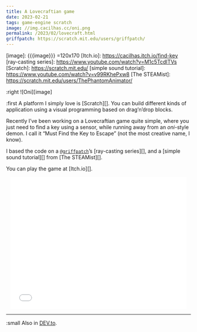 ```yaml
---
title: A Lovecraftian game
date: 2023-02-21
tags: game-engine scratch
image: //img.cacilhas.cc/oni.png
permalink: /2023/02/lovecraft.html
griffpatch: https://scratch.mit.edu/users/griffpatch/
---
```

[DEV.to]: https://dev.to/cacilhas/a-lovecraftian-game-4524
[image]: {{{image}}} =120x170
[Itch.io]: https://cacilhas.itch.io/find-key
[ray-casting series]: https://www.youtube.com/watch?v=M1c5TcdITVs
[Scratch]: https://scratch.mit.edu/
[simple sound tutorial]: https://www.youtube.com/watch?v=v99RKhePxw8
[The STEAMist]: https://scratch.mit.edu/users/ThePhantomAnimator/

:right ![Oni][image]

:first A platform I simply love is [Scratch][]. You can build different kinds of
application using a visual programming based on drag’n’drop blocks.

Recently I’ve been working on a Lovecraftian game quite simple, where you just
need to find a key using a sensor, while running away from an *oni*-style demon. I
call it “Must Find the Key to Escape” (not the most creative name, I know).

I based the code on a
<a href="{{{griffpatch}}}" target="_blank"><code>@griffpatch</code></a>’s
[ray-casting series][], and a [simple sound tutorial][] from [The STEAMist][].

You can play the game at [Itch.io][].

<center><iframe src="{{{misc.url}}}/find-the-key.html" allowtransparency="true" width="480" height="360" frameborder="0" scrolling="no" title="Must Find the Key to Escape" allowfullscreen="allowfullscreen"></iframe></center>

-----

:small Also in [DEV.to][].
